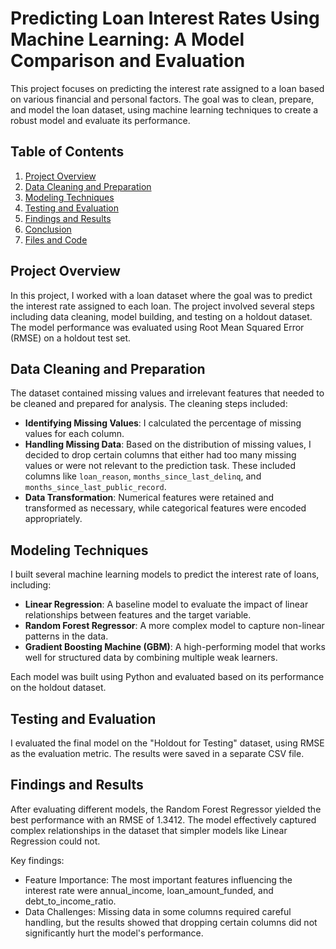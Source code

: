 # Predicting Loan Interest Rates Using Machine Learning: A Model Comparison and Evaluation

This project focuses on predicting the interest rate assigned to a loan based on various financial and personal factors. The goal was to clean, prepare, and model the loan dataset, using machine learning techniques to create a robust model and evaluate its performance.

## Table of Contents
1. [Project Overview](#project-overview)
2. [Data Cleaning and Preparation](#data-cleaning-and-preparation)
3. [Modeling Techniques](#modeling-techniques)
4. [Testing and Evaluation](#testing-and-evaluation)
5. [Findings and Results](#findings-and-results)
6. [Conclusion](#conclusion)
7. [Files and Code](#files-and-code)

## Project Overview

In this project, I worked with a loan dataset where the goal was to predict the interest rate assigned to each loan. The project involved several steps including data cleaning, model building, and testing on a holdout dataset. The model performance was evaluated using Root Mean Squared Error (RMSE) on a holdout test set.

## Data Cleaning and Preparation

The dataset contained missing values and irrelevant features that needed to be cleaned and prepared for analysis. The cleaning steps included:
- **Identifying Missing Values**: I calculated the percentage of missing values for each column.
- **Handling Missing Data**: Based on the distribution of missing values, I decided to drop certain columns that either had too many missing values or were not relevant to the prediction task. These included columns like `loan_reason`, `months_since_last_delinq`, and `months_since_last_public_record`.
- **Data Transformation**: Numerical features were retained and transformed as necessary, while categorical features were encoded appropriately.


## Modeling Techniques

I built several machine learning models to predict the interest rate of loans, including:

- **Linear Regression**: A baseline model to evaluate the impact of linear relationships between features and the target variable.
- **Random Forest Regressor**: A more complex model to capture non-linear patterns in the data.
- **Gradient Boosting Machine (GBM)**: A high-performing model that works well for structured data by combining multiple weak learners.
  
Each model was built using Python and evaluated based on its performance on the holdout dataset.

## Testing and Evaluation

I evaluated the final model on the "Holdout for Testing" dataset, using RMSE as the evaluation metric. The results were saved in a separate CSV file.

## Findings and Results
After evaluating different models, the Random Forest Regressor yielded the best performance with an RMSE of 1.3412. The model effectively captured complex relationships in the dataset that simpler models like Linear Regression could not.

Key findings:

- Feature Importance: The most important features influencing the interest rate were annual_income, loan_amount_funded, and debt_to_income_ratio.
- Data Challenges: Missing data in some columns required careful handling, but the results showed that dropping certain columns did not significantly hurt the model's performance.



